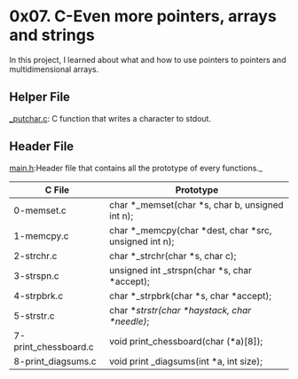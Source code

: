 # 0x07. C-Even more pointers, arrays and strings
In this project, I learned about what and how to use pointers to pointers and multidimensional arrays.

## Helper File
[_putchar.c](https://github.com/holbertonschool/_putchar.c/blob/master/_putchar.c): C function that writes a character to stdout.

## Header File
[main.h](https://github.com/Nathy-M/alx-low_level_programming/blob/master/0x07-pointers_arrays_strings/main.h):Header file that contains all the prototype of every functions._ 

|  C File            |        Prototype                                     |
|--------------------|------------------------------------------------------|
|0-memset.c          | char *_memset(char *s, char b, unsigned int n);      |
|1-memcpy.c          | char *_memcpy(char *dest, char *src, unsigned int n);|
|2-strchr.c          | char *_strchr(char *s, char c);                      |
|3-strspn.c          | unsigned int _strspn(char *s, char *accept);         |
|4-strpbrk.c         | char *_strpbrk(char *s, char *accept);               |
|5-strstr.c          | char *_strstr(char *haystack, char *needle)_;        |
|7-print_chessboard.c| void print_chessboard(char (*a)[8]);                 |
|8-print_diagsums.c  | void print _diagsums(int *a, int size);              |
